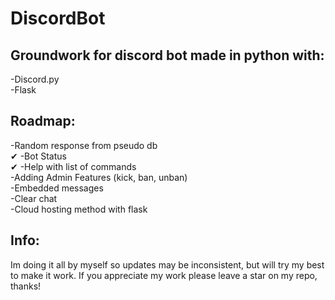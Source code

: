 # DiscordBot
## Groundwork for discord bot made in python with:<br>
-Discord.py<br>
-Flask

## Roadmap:<br>
-Random response from pseudo db<br> ✔
-Bot Status<br> ✔
-Help with list of commands<br>
-Adding Admin Features (kick, ban, unban)<br>
-Embedded messages<br>
-Clear chat<br>
-Cloud hosting method with flask<br>

## Info:<br>
Im doing it all by myself so updates may be inconsistent, but will try my best to make it work.
If you appreciate my work please leave a star on my repo, thanks!
